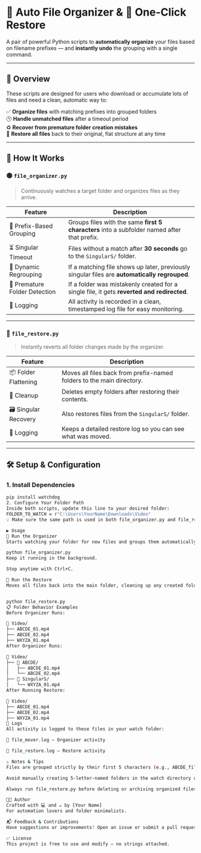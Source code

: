 # 📂 Auto File Organizer & 🔁 One-Click Restore

A pair of powerful Python scripts to **automatically organize** your files based on filename prefixes — and **instantly undo** the grouping with a single command.

---

## 🚀 Overview

These scripts are designed for users who download or accumulate lots of files and need a clean, automatic way to:

✅ **Organize files** with matching prefixes into grouped folders  
🕒 **Handle unmatched files** after a timeout period  
♻️ **Recover from premature folder creation mistakes**  
🔁 **Restore all files** back to their original, flat structure at any time  

---

## 🧠 How It Works

### 🟢 `file_organizer.py`

> Continuously watches a target folder and organizes files as they arrive.

| Feature | Description |
|--------|-------------|
| 📛 Prefix-Based Grouping | Groups files with the same **first 5 characters** into a subfolder named after that prefix. |
| ⏳ Singular Timeout | Files without a match after **30 seconds** go to the `SingularS/` folder. |
| 🔄 Dynamic Regrouping | If a matching file shows up later, previously singular files are **automatically regrouped**. |
| 🚫 Premature Folder Detection | If a folder was mistakenly created for a single file, it gets **reverted and redirected**. |
| 🧾 Logging | All activity is recorded in a clean, timestamped log file for easy monitoring. |

---

### 🔁 `file_restore.py`

> Instantly reverts all folder changes made by the organizer.

| Feature | Description |
|--------|-------------|
| 📦 Folder Flattening | Moves all files back from prefix-named folders to the main directory. |
| 🧹 Cleanup | Deletes empty folders after restoring their contents. |
| 🗃️ Singular Recovery | Also restores files from the `SingularS/` folder. |
| 🧾 Logging | Keeps a detailed restore log so you can see what was moved. |

---

## 🛠️ Setup & Configuration

### 1. Install Dependencies

```bash
pip install watchdog
2. Configure Your Folder Path
Inside both scripts, update this line to your desired folder:
FOLDER_TO_WATCH = r"C:\Users\YourName\Downloads\Video"
💡 Make sure the same path is used in both file_organizer.py and file_restore.py.

▶️ Usage
📂 Run the Organizer
Starts watching your folder for new files and groups them automatically.

python file_organizer.py
Keep it running in the background.

Stop anytime with Ctrl+C.

🔁 Run the Restore
Moves all files back into the main folder, cleaning up any created folders.


python file_restore.py
📋 Folder Behavior Examples
Before Organizer Runs:

📁 Video/
├── ABCDE_01.mp4
├── ABCDE_02.mp4
├── WXYZA_01.mp4
After Organizer Runs:

📁 Video/
├── 📁 ABCDE/
│   ├── ABCDE_01.mp4
│   └── ABCDE_02.mp4
├── 📁 SingularS/
│   └── WXYZA_01.mp4
After Running Restore:

📁 Video/
├── ABCDE_01.mp4
├── ABCDE_02.mp4
├── WXYZA_01.mp4
📄 Logs
All activity is logged to these files in your watch folder:

📄 file_mover.log – Organizer activity

📄 file_restore.log – Restore activity

⚠️ Notes & Tips
Files are grouped strictly by their first 5 characters (e.g., ABCDE_filename.ext).

Avoid manually creating 5-letter-named folders in the watch directory unless intended.

Always run file_restore.py before deleting or archiving organized files, to bring everything back to its original state.

👨‍💻 Author
Crafted with 💻 and ☕ by [Your Name]
For automation lovers and folder minimalists.

📬 Feedback & Contributions
Have suggestions or improvements? Open an issue or submit a pull request!

✅ License
This project is free to use and modify — no strings attached.